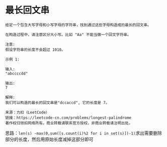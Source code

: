 # 最长回文串
```
给定一个包含大写字母和小写字母的字符串，找到通过这些字母构造成的最长的回文串。

在构造过程中，请注意区分大小写。比如 "Aa" 不能当做一个回文字符串。

注意:
假设字符串的长度不会超过 1010。

示例 1:

输入:
"abccccdd"

输出:
7

解释:
我们可以构造的最长的回文串是"dccaccd", 它的长度是 7。

来源：力扣（LeetCode）
链接：https://leetcode-cn.com/problems/longest-palindrome
著作权归领扣网络所有。商业转载请联系官方授权，非商业转载请注明出处。
```
思路：```len(s) -max(0,sum([s.count(i)%2 for i in set(s)])-1)```求出需要删除部分的长度，然后用原始长度减掉这部分即可